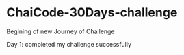 # ChaiCode-30Days-challenge
Begining of new Journey of Challenge  

Day 1: completed my challenge successfully
